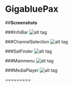 GigabluePax
========


##**Screenshots**

###InfoBar
![alt tag](https://github.com/openmips/skin-pax/blob/master/Pax-INFO/InfoBar.jpg)

###ChannelSelection
![alt tag](https://github.com/openmips/skin-pax/blob/master/Pax-INFO/ChannelSelection.jpg)

###SatFinder
![alt tag](https://github.com/openmips/skin-pax/blob/master/Pax-INFO/SatFinder.jpg)

###Mainmenu
![alt tag](https://github.com/openmips/skin-pax/blob/master/Pax-INFO/MainMenu.png)

###MediaPlayer
![alt tag](https://github.com/openmips/skin-pax/blob/master/Pax-INFO/MediaPlayer.png)

=========
